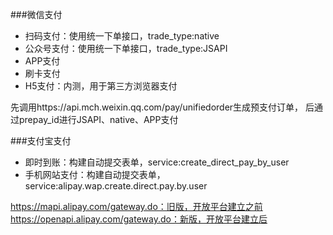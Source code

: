 ###微信支付
 + 扫码支付：使用统一下单接口，trade_type:native
 + 公众号支付：使用统一下单接口，trade_type:JSAPI
 + APP支付
 + 刷卡支付
 + H5支付：内测，用于第三方浏览器支付
 
 先调用https://api.mch.weixin.qq.com/pay/unifiedorder生成预支付订单， 后通过prepay_id进行JSAPI、native、APP支付
 
###支付宝支付
 + 即时到账：构建自动提交表单，service:create_direct_pay_by_user
 + 手机网站支付：构建自动提交表单，service:alipay.wap.create.direct.pay.by.user
 
 https://mapi.alipay.com/gateway.do：旧版，开放平台建立之前
 https://openapi.alipay.com/gateway.do：新版，开放平台建立后



